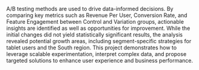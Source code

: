 A/B testing methods are used to drive data-informed decisions. By comparing key metrics such as Revenue Per User, Conversion Rate, and Feature Engagement between Control and Variation groups, actionable insights are identified  as well as opportunities for improvement. While the initial changes did not yield statistically significant results, the analysis revealed potential growth areas, including segment-specific strategies for tablet users and the South region. This project demonstrates how  to leverage scalable experimentation, interpret complex data, and propose targeted solutions to enhance user experience and business performance.
